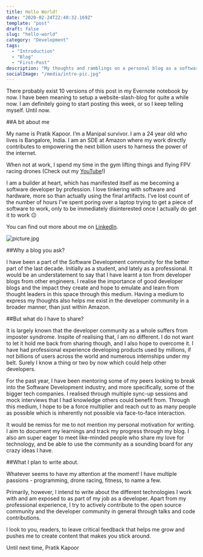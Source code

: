 ```yaml
---
title: Hello World!
date: "2020-02-24T22:40:32.169Z"
template: "post"
draft: false
slug: "hello-world"
category: "Development"
tags:
  - "Introduction"
  - "Blog"
  - "First-Post"
description: "My thoughts and ramblings on a personal blog as a software developer."
socialImage: "/media/intro-pic.jpg"
---
```


There probably exist 10 versions of this post in my Evernote notebook by now. I have been meaning to setup a website-slash-blog for quite a while now. I am definitely going to start posting this week, or so I keep telling myself. Until now.

##A bit about me

My name is Pratik Kapoor. I’m a Manipal survivor. I am a 24 year old who lives is Bangalore, India. I am an SDE at Amazon where my work directly contributes to empowering the next billion users to harness the power of the internet.

When not at work, I spend my time in the gym lifting things and flying FPV racing drones (Check out my [YouTube](https://www.youtube.com/channel/UCS0ZdfLDZQZPToWw3_Urj5A)!)

I am a builder at heart, which has manifested itself as me becoming a software developer by profession. I love tinkering with software and hardware, more so than actually using the final artifacts. I’ve lost count of the number of hours I’ve spent poring over a laptop trying to get a piece of software to work, only to be immediately disinterested once I actually do get it to work 😐

You can find out more about me on [LinkedIn](https://www.linkedin.com/in/pratik-kapoor-ab636687/).

![picture.jpg](/media/intro-pic.jpg)

##Why a blog you ask?

I have been a part of the Software Development community for the better part of the last decade. Initially as a student, and lately as a professional. It would be an understatement to say that I have learnt a ton from developer blogs from other engineers. I realise the importance of good developer blogs and the impact they create and hope to emulate and learn from thought leaders in this space through this medium. Having a medium to express my thoughts also helps me exist in the developer community in a broader manner, than just within Amazon.

##But what do I have to share?

It is largely known that the developer community as a whole suffers from imposter syndrome. Inspite of realising that, I am no different. I do not want to let it hold me back from sharing though, and I also hope to overcome it. I have had professional experience developing products used by millions, if not billions of users across the world and numerous internships under my belt. Surely I know a thing or two by now which could help other developers.

For the past year, I have been mentoring some of my peers looking to break into the Software Development industry, and more specifically, some of the bigger tech companies. I realised through multiple sync-up sessions and mock interviews that I had knowledge others could benefit from. Through this medium, I hope to be a force multiplier and reach out to as many people as possible which is inherently not possible via face-to-face interaction.

It would be remiss for me to not mention my personal motivation for writing. I aim to document my learnings and track my progress through my blog. I also am super eager to meet like-minded people who share my love for technology, and be able to use the community as a sounding board for any crazy ideas I have.

##What I plan to write about.

Whatever seems to have my attention at the moment! I have multiple passions - programming, drone racing, fitness, to name a few.

Primarily, however, I intend to write about the different technologies I work with and am exposed to as part of my job as a developer. Apart from my professional experience, I try to actively contribute to the open source community and the developer community in general through talks and code contributions.

I look to you, readers, to leave critical feedback that helps me grow and pushes me to create content that makes you stick around. 

Until next time,
Pratik Kapoor